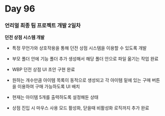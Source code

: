 # Day 96

### 언리얼 최종 팀 프로젝트 개발 2일차

**던전 상점 시스템 개발**

- 특정 무언가와 상호작용을 통해 던전 상점 시스템을 이용할 수 있도록 개발

- 부모 폴더 안에 기능 폴더 추가 생성해서 해당 폴더 안으로 파일 옮기는 작업 완료
- WBP 던전 상점 UI 초안 구현 완료
- 원하는 개수만큼 아이템 목록이 동적으로 생성되고 각 아이템 밑에 있는 구매 버튼을 이용하여 구매 가능하도록 UI 배치
- 현재는 아이템 5개를 출력하도록 설정해둔 상태
- 상점 진입 시 마우스 사용 모드 활성화, 닫을때 비활성화 로직까지 추가 완료



